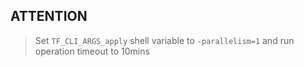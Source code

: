 ## ATTENTION
> Set `TF_CLI_ARGS_apply` shell variable to `-parallelism=1` and run operation timeout to 10mins